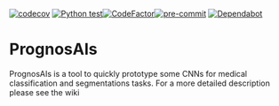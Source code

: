 [![codecov](https://codecov.io/gh/Svdvoort/PrognosAIs/branch/master/graph/badge.svg?token=HTHVINR6Y8)](https://codecov.io/gh/Svdvoort/PrognosAIs) [![Python test](https://github.com/Svdvoort/PrognosAIs/workflows/Python%20test/badge.svg)](https://github.com/Svdvoort/PrognosAIs/actions?query=workflow%3A%22Python+test%22)[![CodeFactor](https://www.codefactor.io/repository/github/svdvoort/prognosais/badge?s=a3a8251f733fcd6e1de49b2244f59d4ee6c24dbf)](https://www.codefactor.io/repository/github/svdvoort/prognosais)[![pre-commit](https://img.shields.io/badge/pre--commit-enabled-brightgreen?logo=pre-commit&logoColor=white)](https://github.com/pre-commit/pre-commit)
[![Dependabot](https://flat.badgen.net/dependabot/Svdvoort/PrognosAIs?icon=dependabot)](https://github.com/Svdvoort/PrognosAIs/pulls?q=is%3Aopen+is%3Apr+label%3Adependencies)

# PrognosAIs

PrognosAIs is a tool to quickly prototype some CNNs for medical classification and segmentations tasks.
For a more detailed description please see the wiki

